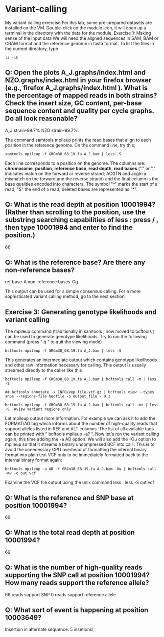 # Variant-calling
My variant calling exrercise
For this lab, some pre-prepared datasets are installed on the VM. Double-click on the module icon, it will open
up a terminal in the directory with the data for the module.
Exercise 1: Making sense of the input data
We will need the aligned sequences in SAM, BAM or CRAM format and the reference genome in fasta format.
To list the files in the current directory, type
```
ls -lh
```

## Q: Open the plots A_J.graphs/index.html and NZO.graphs/index.html in your firefox browser (e.g., firefox A_J.graphs/index.html ). What is the percentage of mapped reads in both strains? Check the insert size, GC content, per-base sequence content and quality per cycle graphs. Do all look reasonable?
A_J strain-99.7%
NZO strain-99.7%


The command samtools mpileup prints the read bases that align to each position in the reference genome.
On the command line, try this:
```
samtools mpileup -f GRCm38_68.19.fa A_J.bam | less -S
```
Each line corresponds to a position on the genome. The columns are: **chromosome**, **position**, **reference** **base**,
**read** **depth**, **read** **bases** ("." or "," indicates match on the forward or reverse strand; ACGTN and acgtn a
mismatch on the forward and the reverse strand) and the final column is the base qualities encoded into
characters. The symbol "^" marks the start of a read, "$" the end of a read, deleted bases are represented as "*".

## Q: What is the read depth at position 10001994? (Rather than scrolling to the position, use the substring searching capabilities of less : press / , then type 10001994 and enter to find the position.)
66

## Q: What is the reference base? Are there any non-reference bases?
ref base-A
non-reference bases-Gg

This output can be used for a simple consensus calling. For a more sophisticated variant calling method,
go to the next section.

## Exercise 3: Generating genotype likelihoods and variant calling
The mpileup command (traditionally in samtools , now moved to bcftools ) can be used to generate genotype
likelihoods. Try to run the following command (press " q " to quit the viewing mode)
```
bcftools mpileup -f GRCm38_68.19.fa A_J.bam | less -S
```
This generates an intermediate output which contains genotype likelihoods and other raw information
necessary for calling. This output is usually streamed directly to the caller like this
```
bcftools mpileup -f GRCm38_68.19.fa A_J.bam | bcftools call -m | less -S
```
```
## bcftools annotate -x INFO/vep file.vcf.gz | bcftools view --types snps --regions-file bedfile -o output_file - O z
``` 

```
bcftools mpileup -f GRCm38_68.19.fa A_J.bam | bcftools call -mv | less -S  #view variant regions only
```
Let mpileup output more information. For example we can ask it to add the FORMAT/AD tag which informs
about the number of high-quality reads that support alleles listed in REF and ALT columns. The list of all
available tags can be printed with " bcftools mpileup -a? ".
Now let's run the variant calling again, this time adding the -a AD option. We will also add the -Ou option to
mpileup so that it streams a binary uncompressed BCF into call . This is to avoid the unnecessary CPU
overhead of formatting the internal binary format into plain text VCF only to be immediately formatted back to
the internal binary format again:
```
bcftools mpileup -a AD -f GRCm38_68.19.fa A_J.bam -Ou | bcftools call -mv -o out.vcf
```
Examine the VCF file output using the unix command less :
less -S out.vcf
## Q: What is the reference and SNP base at position 10001994?
69

## Q: What is the total read depth at position 10001994?
69

## Q: What is the number of high-quality reads supporting the SNP call at position 10001994? How many reads support the reference allele?
66 reads support SNP
0 reads support reference allele
## Q: What sort of event is happening at position 10003649?
Insertion in alternate sequence. 5  insetions(
